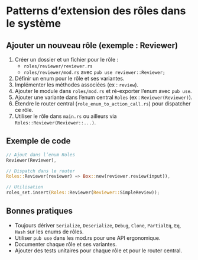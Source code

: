 # Patterns d’extension des rôles dans le système

## Ajouter un nouveau rôle (exemple : Reviewer)

1. Créer un dossier et un fichier pour le rôle :
   - `roles/reviewer/reviewer.rs`
   - `roles/reviewer/mod.rs` avec `pub use reviewer::Reviewer;`
2. Définir un enum pour le rôle et ses variantes.
3. Implémenter les méthodes associées (ex : `review`).
4. Ajouter le module dans `roles/mod.rs` et ré-exporter l’enum avec `pub use`.
5. Ajouter une variante dans l’enum central `Roles` (ex : `Reviewer(Reviewer)`).
6. Étendre le router central (`role_enum_to_action_call.rs`) pour dispatcher ce rôle.
7. Utiliser le rôle dans `main.rs` ou ailleurs via `Roles::Reviewer(Reviewer::...)`.

## Exemple de code
```rust
// Ajout dans l’enum Roles
Reviewer(Reviewer),

// Dispatch dans le router
Roles::Reviewer(reviewer) => Box::new(reviewer.review(input)),

// Utilisation
roles_set.insert(Roles::Reviewer(Reviewer::SimpleReview));
```

## Bonnes pratiques
- Toujours dériver `Serialize`, `Deserialize`, `Debug`, `Clone`, `PartialEq`, `Eq`, `Hash` sur les enums de rôles.
- Utiliser `pub use` dans les mod.rs pour une API ergonomique.
- Documenter chaque rôle et ses variantes.
- Ajouter des tests unitaires pour chaque rôle et pour le router central.
